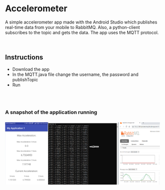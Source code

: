 # Accelerometer

A simple accelerometer app made with the Android Studio which publishes real-time data from your mobile to RabbitMQ. 
Also, a python-client subscribes to the topic and gets the data. The app uses the MQTT protocol. 

<br>

## Instructions

* Download the app
* In the MQTT.java file change the username, the password and publishTopic
* Run 

<br>
<br>

<h3> A snapshot of the application running <h3>
<p align="center">
  <img src ="/rabbitMQ.png" width = "700" title="photo">  
</p>


